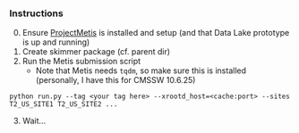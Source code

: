 ### Instructions
0. Ensure [ProjectMetis](https://github.com/aminnj/ProjectMetis) is installed and setup (and that Data Lake prototype is up and running)
1. Create skimmer package (cf. parent dir)
2. Run the Metis submission script
    - Note that Metis needs `tqdm`, so make sure this is installed (personally, I have this for CMSSW 10.6.25)
```
python run.py --tag <your tag here> --xrootd_host=<cache:port> --sites T2_US_SITE1 T2_US_SITE2 ...
```
3. Wait...
